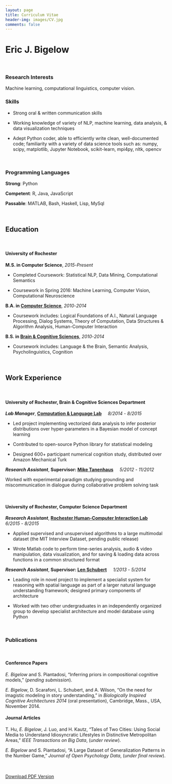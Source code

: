 ```yaml
---
layout: page
title: Curriculum Vitae
header-img: images/CV.jpg
comments: false
---
```



<!-- TODO: fix spacing -->



# Eric J. Bigelow



<br>

### Research Interests

Machine learning, computational linguistics, computer vision.

### Skills

* Strong oral & written communication skills

* Working knowledge of variety of NLP, machine learning, data analysis, & data visualization techniques

* Adept Python coder, able to efficiently write clean, well-documented code; familiarity with a variety of data science tools such as: numpy, scipy, matplotlib, Jupyter Notebook, scikit-learn, mpi4py, nltk, opencv

<!-- * Capable in LaTeX, git,  -->

<!-- * ML technologies used include: k-means clustering, kernel k-means, FP-growth, LASSO, perceptron, conditional random fields -->


<br>


### Programming Languages

**Strong**: Python

**Competent**: R, Java, JavaScript

**Passable**: MATLAB, Bash, Haskell, Lisp, MySql

<br>


## Education
<br>

#### University of Rochester

**M.S. in Computer Science**, *2015*-*Present*

* Completed Coursework: Statistical NLP, Data Mining, Computational Semantics

* Coursework in Spring 2016: Machine Learning, Computer Vision, Computational Neuroscience

**B.A. in [Computer Science](http://cs.rochester.edu)**, *2010*-*2014*

* Coursework includes: Logical Foundations of A.I., Natural Language Processing, Dialog Systems, Theory of Computation, Data Structures & Algorithm Analysis, Human-Computer Interaction

**B.S. in [Brain & Cognitive Sciences](http://bcs.rochester.edu)**, *2010*-*2014*

* Coursework includes: Language & the Brain, Semantic Analysis, Psycholinguistics, Cognition



<br>




## Work Experience
<br>


#### University of Rochester, Brain & Cognitive Sciences Department



***Lab Manager***, **[Computation & Language Lab](https://colala.bcs.rochester.edu)** &nbsp;&nbsp;&nbsp;  *8/2014* - *8/2015* 

* Led project implementing vectorized data analysis to infer posterior distributions over hyper-parameters in a Bayesian model of concept learning

* Contributed to open-source Python library for statistical modeling

* Designed 600+ participant numerical cognition study, distributed over Amazon Mechanical Turk


***Research Assistant***, **Supervisor: [Mike Tanenhaus](https://www.bcs.rochester.edu/people/mtan/mtan.html)**  &nbsp;&nbsp;&nbsp; *5/2012* - *11/2012* 

Worked with experimental paradigm studying grounding and miscommunication in dialogue during collaborative problem solving task




<br>


#### University of Rochester, Computer Science Department


***Research Assistant***, **[Rochester Human-Computer Interaction Lab](https://www.cs.rochester.edu/hci/)**  &nbsp;&nbsp;&nbsp; *6/2015* - *8/2015* 



* Applied supervised and unsupervised algorithms to a large multimodal dataset (the MIT Interview Dataset, pending public release)

* Wrote Matlab code to perform time-series analysis, audio & video manipulation, data visualization, and for saving & loading data across functions in a common structured format


***Research Assistant***, **Supervisor: [Len Schubert](https://www.cs.rochester.edu/~schubert/)**  &nbsp;&nbsp;&nbsp; *1/2013* - *5/2014* 

* Leading role in novel project to implement a specialist system for reasoning with spatial language as part of a larger natural language understanding framework; designed primary components of architecture

* Worked with two other undergraduates in an independently organized group to develop specialist architecture and model database using Python




<br>



### Publications
<br>


#### Conference Papers

_E. Bigelow_ and S. Piantadosi, “Inferring priors in compositional cognitive models,” (*pending submission*).

_E. Bigelow_, D. Scarafoni, L. Schubert, and A. Wilson, “On the need for imagistic modeling in story understanding,” in *Biologically Inspired Cognitive Architectures 2014* (oral presentation), Cambridge, Mass., USA, November 2014.


#### Journal Articles 

T. Hu, _E. Bigelow_, J. Luo, and H. Kautz, “Tales of Two Cities: Using Social Media to Understand Idiosyncratic Lifestyles in Distinctive Metropolitan Areas,” *IEEE Transactions on Big Data*, (*under review*).

_E. Bigelow_ and S. Piantadosi, “A Large Dataset of Generalization Patterns in the Number Game,” *Journal of Open Psychology Data*, (*under final review*).



<div markdown="0">
    <br><br>
    <a href="{{ site.url }}/downloads/CV.pdf" class="btn btn-success">Download PDF Version</a>
</div>

